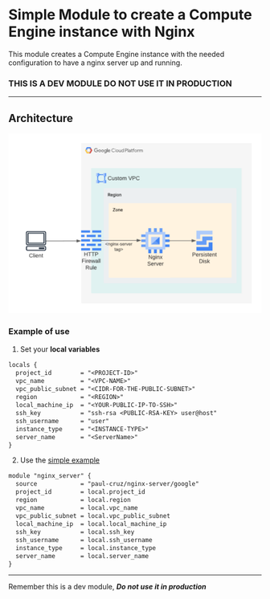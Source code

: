 # **Simple Module to create a Compute Engine instance with Nginx**

This module creates a Compute Engine instance with the needed configuration to have a nginx server up and running.

### **THIS IS A DEV MODULE DO NOT USE IT IN PRODUCTION**

---

## Architecture

![Arq,use](https://raw.githubusercontent.com/paul-cruz/terraform-gcp-nginx-server/main/assets/architecture-diagram.png)

### Example of use

1. Set your **local variables**

```hcl
locals {
  project_id        = "<PROJECT-ID>"
  vpc_name          = "<VPC-NAME>"
  vpc_public_subnet = "<CIDR-FOR-THE-PUBLIC-SUBNET>"
  region            = "<REGION>"
  local_machine_ip  = "<YOUR-PUBLIC-IP-TO-SSH>"
  ssh_key           = "ssh-rsa <PUBLIC-RSA-KEY> user@host"
  ssh_username      = "user"
  instance_type     = "<INSTANCE-TYPE>"
  server_name       = "<ServerName>"
}
```

2. Use the [simple example](example/main.tf)

```hcl
module "nginx_server" {
  source            = "paul-cruz/nginx-server/google"
  project_id        = local.project_id
  region            = local.region
  vpc_name          = local.vpc_name
  vpc_public_subnet = local.vpc_public_subnet
  local_machine_ip  = local.local_machine_ip
  ssh_key           = local.ssh_key
  ssh_username      = local.ssh_username
  instance_type     = local.instance_type
  server_name       = local.server_name
}
```

---

Remember this is a dev module, **_Do not use it in production_**
